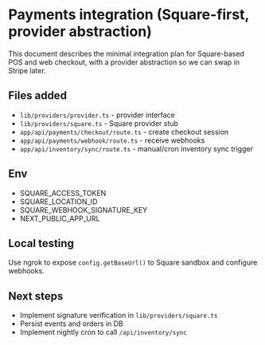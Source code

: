 # Payments integration (Square-first, provider abstraction)

This document describes the minimal integration plan for Square-based POS and web checkout, with a provider abstraction so we can swap in Stripe later.

## Files added
- `lib/providers/provider.ts` - provider interface
- `lib/providers/square.ts` - Square provider stub
- `app/api/payments/checkout/route.ts` - create checkout session
- `app/api/payments/webhook/route.ts` - receive webhooks
- `app/api/inventory/sync/route.ts` - manual/cron inventory sync trigger

## Env
- SQUARE_ACCESS_TOKEN
- SQUARE_LOCATION_ID
- SQUARE_WEBHOOK_SIGNATURE_KEY
- NEXT_PUBLIC_APP_URL

## Local testing
Use ngrok to expose `config.getBaseUrl()` to Square sandbox and configure webhooks.

## Next steps
- Implement signature verification in `lib/providers/square.ts`
- Persist events and orders in DB
- Implement nightly cron to call `/api/inventory/sync`
